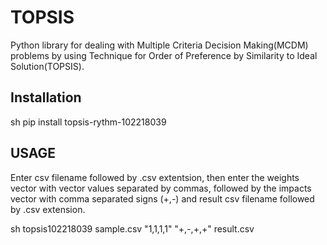 # TOPSIS

 Python library for dealing with Multiple Criteria Decision Making(MCDM) problems by using Technique for Order of Preference by Similarity to Ideal Solution(TOPSIS).

## Installation

sh
pip install topsis-rythm-102218039


## USAGE 
Enter csv filename followed by .csv extentsion, then enter the weights vector with vector values separated by commas, followed by the impacts vector with comma separated signs (+,-) and result csv filename followed by .csv extension.

sh
topsis102218039 sample.csv "1,1,1,1" "+,-,+,+" result.csv